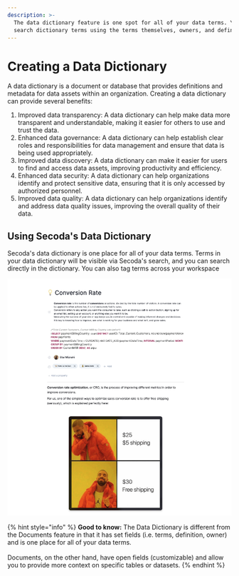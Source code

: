 ```yaml
---
description: >-
  The data dictionary feature is one spot for all of your data terms. You can
  search dictionary terms using the terms themselves, owners, and definitions.
---
```


# Creating a Data Dictionary

A data dictionary is a document or database that provides definitions and metadata for data assets within an organization. Creating a data dictionary can provide several benefits:

1. Improved data transparency: A data dictionary can help make data more transparent and understandable, making it easier for others to use and trust the data.
2. Enhanced data governance: A data dictionary can help establish clear roles and responsibilities for data management and ensure that data is being used appropriately.
3. Improved data discovery: A data dictionary can make it easier for users to find and access data assets, improving productivity and efficiency.
4. Enhanced data security: A data dictionary can help organizations identify and protect sensitive data, ensuring that it is only accessed by authorized personnel.
5. Improved data quality: A data dictionary can help organizations identify and address data quality issues, improving the overall quality of their data.

## Using Secoda's Data Dictionary

Secoda's data dictionary is one place for all of your data terms. Terms in your data dictionary will be visible via Secoda's search, and you can search directly in the dictionary. You can also tag terms across your workspace&#x20;

![](../../.gitbook/assets/dictionary.png)

{% hint style="info" %}
**Good to know:** The Data Dictionary is different from the Documents feature in that it has set fields (i.e. terms, definition, owner) and is one place for all of your data terms. \
\
Documents, on the other hand, have open fields (customizable) and allow you to provide more context on specific tables or datasets.&#x20;
{% endhint %}
